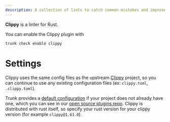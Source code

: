 ```yaml
---
description: A collection of lints to catch common mistakes and improve your Rust code.
---
```


**Clippy** is a linter for Rust.

You can enable the Clippy plugin with

```shell
trunk check enable clippy
```

# Settings

Clippy uses the same config files as the 
upstream [Clippy](https://doc.rust-lang.org/clippy/) project, so you can continue to use any
existing configuration files (ex: `clippy.toml`, `.clippy.toml`).

Trunk provides a [default configuration](https://github.com/trunk-io/plugins/tree/main/linters/clippy) if your project does not already have one,
which you can see in our [open source plugins repo](https://github.com/trunk-io/plugins/tree/main).
Clippy is distributed with rust itself, so specify your rust version for your clippy version (for example `clippy@1.61.0`).



